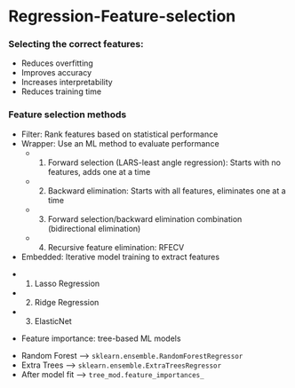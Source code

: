 # Regression-Feature-selection

### Selecting the correct features:
- Reduces overfitting
- Improves accuracy
- Increases interpretability
- Reduces training time

### Feature selection methods
- Filter: Rank features based on statistical performance
- Wrapper: Use an ML method to evaluate performance 
  * 1. Forward selection (LARS-least angle regression): Starts with no features, adds one at a time
  * 2. Backward elimination: Starts with all features, eliminates one at a time
  * 3. Forward selection/backward elimination combination (bidirectional elimination)
  * 4. Recursive feature elimination: RFECV
- Embedded: Iterative model training to extract features 
 * 1. Lasso Regression
 * 2. Ridge Regression
 * 3. ElasticNet
- Feature importance: tree-based ML models
 * Random Forest --> `sklearn.ensemble.RandomForestRegressor`
 * Extra Trees --> `sklearn.ensemble.ExtraTreesRegressor`
 * After model fit --> `tree_mod.feature_importances_`




